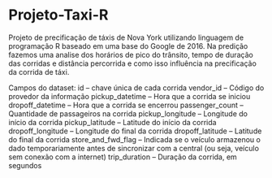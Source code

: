# Projeto-Taxi-R
Projeto de precificação de táxis de Nova York  utilizando linguagem de programação R baseado em uma base do Google de 2016.
Na predição fazemos uma analise dos horários de pico do trânsito, tempo de duração das corridas e distância percorrida e como isso influência na precificação da corrida de táxi.

Campos do dataset:
id – chave única de cada corrida
vendor_id – Código do provedor da informação
pickup_datetime – Hora que a corrida se iniciou
dropoff_datetime – Hora que a corrida se encerrou
passenger_count – Quantidade de passageiros na corrida
pickup_longitude – Longitude do início da corrida
pickup_latitude – Latitude do início da corrida
dropoff_longitude – Longitude do final da corrida
dropoff_latitude – Latitude do final da corrida
store_and_fwd_flag – Indicada se o veículo armazenou o dado
temporariamente antes de sincronizar com a central (ou seja, veículo sem
conexão com a internet)
trip_duration – Duração da corrida, em segundos

